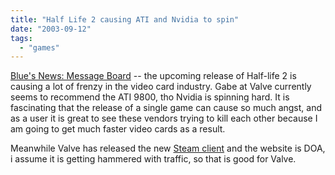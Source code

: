 ```yaml
---
title: "Half Life 2 causing ATI and Nvidia to spin"
date: "2003-09-12"
tags: 
  - "games"
---
```


[Blue's News: Message Board](http://www.bluesnews.com/cgi-bin/board.pl?action=viewthread&threadid=44138 "Blue's News: Message Board") -- the upcoming release of Half-life 2 is causing a lot of frenzy in the video card industry. Gabe at Valve currently seems to recommend the ATI 9800, tho Nvidia is spinning hard. It is fascinating that the release of a single game can cause so much angst, and as a user it is great to see these vendors trying to kill each other because I am going to get much faster video cards as a result.  
  
Meanwhile Valve has released the new [Steam client](http://www.steampowered.com) and the website is DOA, i assume it is getting hammered with traffic, so that is good for Valve.
